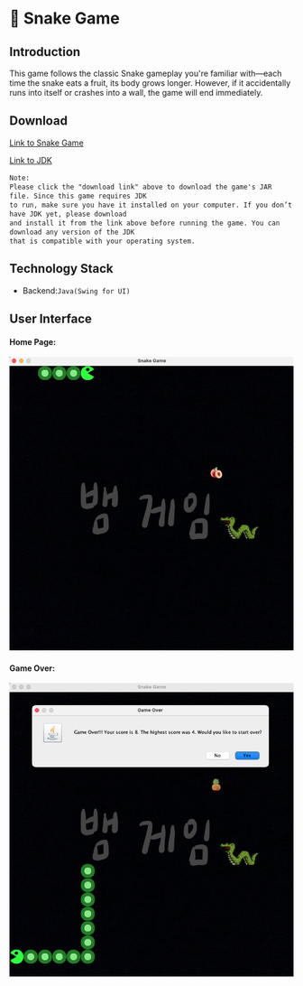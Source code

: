 :snake: Snake Game
===

Introduction
---
This game follows the classic Snake gameplay you're familiar with—each time the snake eats a fruit, 
its body grows longer. However, if it accidentally runs into itself or crashes into a wall, 
the game will end immediately.

Download
---
[Link to Snake Game](https://drive.google.com/file/d/1yHLjJlKnsuRGpbOCM_hurpqdVXwAP5Ku/view?usp=sharing)

[Link to JDK](https://drive.google.com/file/d/1yHLjJlKnsuRGpbOCM_hurpqdVXwAP5Ku/view?usp=sharing)

    Note:
    Please click the "download link" above to download the game's JAR file. Since this game requires JDK 
    to run, make sure you have it installed on your computer. If you don’t have JDK yet, please download 
    and install it from the link above before running the game. You can download any version of the JDK 
    that is compatible with your operating system.
    
Technology Stack
---

* Backend:`Java(Swing for UI)`

User Interface
---

    
#### Home Page:
![](assets/main_screen.png)

#### Game Over:
![](assets/game_over.png)




